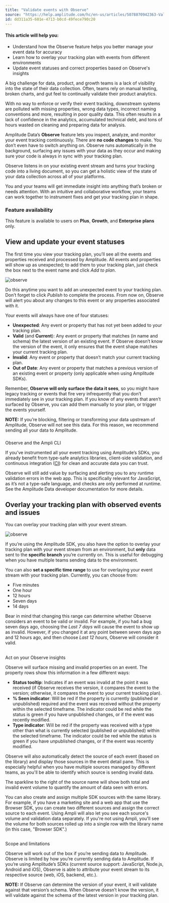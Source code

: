```yaml
---
title: "Validate events with Observe"
source: "https://help.amplitude.com/hc/en-us/articles/5078870942363-Validate-events-with-Observe"
id: dd311a35-601e-4713-b0cd-49fece790c20
---
```


#### This article will help you:

* Understand how the Observe feature helps you better manage your event data for accuracy
* Learn how to overlay your tracking plan with events from different environments
* Update event statuses and correct properties based on Observe's insights

A big challenge for data, product, and growth teams is a lack of visibility into the state of their data collection. Often, teams rely on manual testing, broken charts, and gut feel to continually validate their product analytics.

With no way to enforce or verify their event tracking, downstream systems are polluted with missing properties, wrong data types, incorrect naming conventions and more, resulting in poor quality data. This often results in a lack of confidence in the analytics, accumulated technical debt, and tons of hours wasted on cleaning and preparing data for analysis.

Amplitude Data’s **Observe** feature lets you inspect, analyze, and monitor your event tracking continuously. There are **no code changes** to make. You don’t even have to switch anything on. Observe runs automatically in the background, surfacing any issues with your data as they occur and making sure your code is always in sync with your tracking plan.

Observe listens in on your existing event stream and turns your tracking code into a living document, so you can get a holistic view of the state of your data collection across all of your platforms.

You and your teams will get immediate insight into anything that’s broken or needs attention. With an intuitive and collaborative workflow, your teams can work together to instrument fixes and get your tracking plan in shape.

### Feature availability

This feature is available to users on **Plus**, **Growth**, and **Enterprise** **plans** only.

## View and update your event statuses

The first time you view your tracking plan, you’ll see all the events and properties received and processed by Amplitude. All events and properties will show up as unexpected; to add them to your tracking plan, just check the box next to the event name and click *Add to plan*.

![observe](/docs/output/img/data/observe.png)

Do this anytime you want to add an unexpected event to your tracking plan. Don’t forget to click *Publish* to complete the process. From now on, Observe will alert you about any changes to this event or any properties associated with it.

Your events will always have one of four statuses:

* **Unexpected**: Any event or property that has not yet been added to your tracking plan.
* **Valid** (and **Current**): Any event or property that matches (in name and schema) the latest version of an existing event. If Observe doesn’t know the version of the event, it only ensures that the event shape matches your current tracking plan.
* **Invalid**: Any event or property that doesn’t match your current tracking plan.
* **Out of Date**: Any event or property that matches a previous version of an existing event or property (only applicable when using Amplitude SDKs).

Remember, **Observe will only surface the data it sees**, so you might have legacy tracking or events that fire very infrequently that you don’t immediately see in your tracking plan. If you know of any events that aren’t surfaced by Observe, you can add them manually to your plan, or trigger the events yourself.

**NOTE:** If you’re blocking, filtering or transforming your data upstream of Amplitude, Observe will not see this data. For this reason, we recommend sending all your data to Amplitude.

### 
Observe and the Ampli CLI[​](https://developers.data.amplitude.com/observe#using-the-ampli-cli)

If you’ve instrumented all your event tracking using Amplitude’s SDKs, you already benefit from type-safe analytics libraries, client-side validation, and continuous integration ([CI](https://www.docs.developers.amplitude.com/data/ampli/integrating-with-ci/)) for clean and accurate data you can trust.

Observe will still add value by surfacing and alerting you to any runtime validation errors in the web app. This is specifically relevant for JavaScript, as it’s not a type-safe language, and checks are only performed at runtime. See the Amplitude Data developer documentation for more details.

## Overlay your tracking plan with observed events and issues

You can overlay your tracking plan with your event stream.

![observe](/docs/output/img/data/observe.png)

If you’re using the Amplitude SDK, you also have the option to overlay your tracking plan with your event stream from an environment, but **only** data sent to the **specific branch** you’re currently on. This is useful for debugging when you have multiple teams sending data to the environment.

You can also **set a specific time range** to use for overlaying your event stream with your tracking plan. Currently, you can choose from:

* Five minutes
* One hour
* 12 hours
* Seven days
* 14 days

Bear in mind that changing this range can determine whether Observe considers an event to be valid or invalid. For example, if you had a bug seven days ago, choosing the *Last 7 days* will cause the event to show up as invalid. However, if you changed it at any point between seven days ago and 12 hours ago, and then choose *Last 12 hours*, Observe will consider it valid.

## 
Act on your Observe insights[​](https://developers.data.amplitude.com/observe#acting-on-observe-insights)

Observe will surface missing and invalid properties on an event. The property rows show this information in a few different ways:

* **Status tooltip**: Indicates if an event was invalid at the point it was received (if Observe receives the version, it compares the event to the version; otherwise, it compares the event to your current tracking plan).
* **% Seen indicator**: Will be red if the property is currently (published or unpublished) required and the event was received without the property within the selected timeframe. The indicator could be red while the status is green if you have unpublished changes, or if the event was recently modified.
* **Type indicator**: Will be red if the property was received with a type other than what is currently selected (published or unpublished) within the selected timeframe. The indicator could be red while the status is green if you have unpublished changes, or if the event was recently modified.

Observe will also automatically detect the source of each event (based on the library) and display those sources in the event detail pane. This is especially helpful when you have multiple sources managed by different teams, as you'll be able to identify which source is sending invalid data.

The sparkline to the right of the source name will show both total and invalid event volume to quantify the amount of data seen with errors.

You can also create and assign multiple SDK sources with the same library. For example, if you have a marketing site and a web app that use the Browser SDK, you can create two different sources and assign the correct source to each event. Using Ampli will also let you see each source's volume and validation data separately. If you're not using Ampli, you'll see the volume for both sources rolled up into a single row with the library name (in this case, "Browser SDK".)

## 
Scope and limitations[​](https://developers.data.amplitude.com/observe#observe-scope-and-limitations)

Observe will work out of the box if you’re sending data to Amplitude. Observe is limited by how you’re currently sending data to Amplitude. If you’re using Amplitude’s SDKs (current source support: JavaScript, Node.js, Android and iOS), Observe is able to attribute your event stream to its respective source (web, iOS, backend, etc.).

**NOTE:** If Observe can determine the version of your event, it will validate against that version’s schema. When Observe doesn’t know the version, it will validate against the schema of the latest version in your tracking plan.
